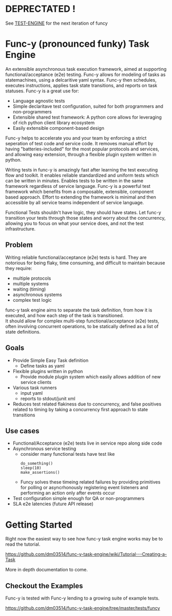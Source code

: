 # DEPRECTATED !
See [TEST-ENGINE](https://github.com/dm03514/test-engine) for the next iteration of funcy

# Func-y (pronounced funky) Task Engine

An extensible asynchronous task execution framework, aimed at supporting functional/acceptance (e2e) testing.
Func-y allows for modeling of tasks as statemachines, using a delcaritive yaml syntax.
Func-y then schedules, executes instructions, applies task state transitions, and reports on task statuses.  Func-y is a great use for:

- Language agnostic tests
- Simple declaritave test configuration, suited for both programmers and non-programmers
- Extensible shared test framework: A python core allows for leveraging of rich python client library ecosystem
- Easily extensible component-based design

Func-y helps to accelerate you and your team by enforcing a strict seperation of test code and service code.  It removes manual effort by having "batteries-included" for the most popular protocols and services, and allowing easy extension, through a flexible plugin system written in python.

Writing tests in func-y is amazingly fast after learning the test executing flow and toolkit.  It enables reliable standardized and uniform tests which can be written in minutes.  Enables tests to be written in the same framework regardless of service language.  Func-y is a powerful test framework which benefits from a composable, extensible, component based approach.  Effort to extending the framework is minimal and then accessible by all service teams independent of service language.

Functional Tests shouldn't have logic, they should have states.  Let func-y transition your tests through those states and worry about the concurrency, allowing you to focus on what your service does, and not the test infrastructure.

## Problem
Writing reliable functional/acceptance (e2e) tests is hard.  They are notorious for being flaky, time consuming, and difficult 
to maintain because they require:

- multiple protocols
- multiple systems
- waiting (timing)
- asynchronous systems
- complex test logic

func-y task engine aims to separate the task definition, from how it is executed, and how each step of the task is transitioned.  
It should allow for complex multi-step functional/acceptance (e2e) tests, often involving concurrent operations, to be statically 
defined as a list of state definitions.

## Goals
- Provide Simple Easy Task definition
    - Define tasks as yaml
- Flexible plugins written in python
    - Provide module plugin system which easily allows addition of new service clients
- Various task runners
    - input yaml
    - reports to stdout/junit xml
- Reduces test related flakiness due to concurrency, and false positives related to timing by taking a concurrency first approach to state transitions
    
    
## Use cases
- Functional/Acceptance (e2e) tests live in service repo along side code
- Asynchronous service testing
    - consider many functional tests have test like
        ```
        do_something()
        sleep(10)
        make_assertions()
        ```
    - Funcy solves these timeing related failures by providing primitives for polling or asyncrhonously registering event listeners and performing an action only after events occur
- Test configuration simple enough for QA or non-programmers
- SLA e2e latencies (future API release)


# Getting Started

Right now the easiest way to see how func-y task engine works may be to read the
tutorial.

https://github.com/dm03514/func-y-task-engine/wiki/Tutorial---Creating-a-Task

More in depth documentation to come.

## Checkout the Examples
Func-y is tested with Func-y lending to a growing suite of example tests.

https://github.com/dm03514/func-y-task-engine/tree/master/tests/funcy
